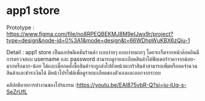 # app1 store
Prototype : https://www.figma.com/file/no8RPEQBEKMJ8M9eIJwx9r/project?type=design&node-id=0%3A1&mode=design&t=66WDhpWuKBX6zQju-1

Detail : app1 store เป็นแอปพลิเคชันร้านค้า เเบบง่ายๆ เเบบง่ายมากๆ โดยจะเริ่มจากหน้าล๊อคอินมีการตรวจสอบ username เเละ password สามารถดูรายละเอียดสินค้าได้ฟิลเตอร์ราคาจากน้อย-มากหรือมาก-น้อย ได้เเละเมื่อกดสั่งซื้อสินค้าจะถูกส่งไปยังหน้าตะกร้าสินค้าสามารถเพิ่มหรือลดจำนวนสินค้าเเละชำระเงินได้ มีหน้าโปรไฟล์เพื่อดูรายละเอียดของตัวเองเเละออกจากระบบ

คลิปอธิบายการทำงานของโปรแกรม :https://youtu.be/EAl875vbR-Q?si=ju-iUq-s-SeZrUfL
